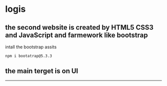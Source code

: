 # logis
the second website is created by HTML5 CSS3 and JavaScript and farmework like bootstrap 
-
intall the bootstrap assits
```
npm i bootatrap@5.3.3
```
## the main terget is on UI 
---
